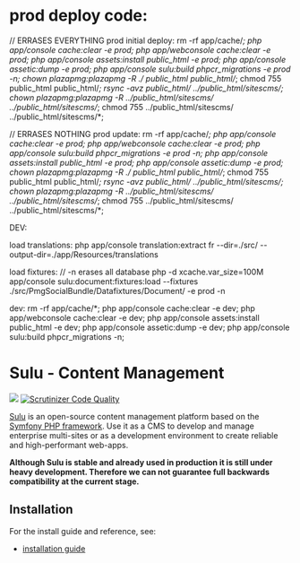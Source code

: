# prod deploy code:
// ERRASES EVERYTHING
prod initial deploy:
rm -rf app/cache/*;
php app/console cache:clear -e prod;
php app/webconsole cache:clear -e prod;
php app/console assets:install public_html -e prod;
php app/console assetic:dump -e prod;
php app/console sulu:build phpcr_migrations -e prod -n;
chown plazapmg:plazapmg -R  ./ public_html public_html/*;
chmod 755 public_html public_html/*;
rsync -avz public_html/ ../public_html/sitescms/;
chown plazapmg:plazapmg -R ../public_html/sitescms/ ../public_html/sitescms/*;
chmod 755 ../public_html/sitescms/ ../public_html/sitescms/*;

// ERRASES NOTHING
prod update:
rm -rf app/cache/*;
php app/console cache:clear -e prod;
php app/webconsole cache:clear -e prod;
php app/console sulu:build phpcr_migrations -e prod -n;
php app/console assets:install public_html -e prod;
php app/console assetic:dump -e prod;
chown plazapmg:plazapmg -R  ./ public_html public_html/*;
chmod 755 public_html public_html/*;
rsync -avz public_html/ ../public_html/sitescms/;
chown plazapmg:plazapmg -R ../public_html/sitescms/ ../public_html/sitescms/*;
chmod 755 ../public_html/sitescms/ ../public_html/sitescms/*;


DEV:

load translations:
php app/console translation:extract fr --dir=./src/ --output-dir=./app/Resources/translations

load fixtures: // -n erases all database
php -d xcache.var_size=100M app/console sulu:document:fixtures:load --fixtures  ./src/PmgSocialBundle/Datafixtures/Document/ -e prod -n

dev:
rm -rf app/cache/*;
php app/console cache:clear -e dev;
php app/webconsole cache:clear -e dev;
php app/console assets:install public_html -e dev;
php app/console assetic:dump -e dev;
php app/console sulu:build phpcr_migrations -n;



# Sulu - Content Management

[![](https://travis-ci.org/sulu/sulu-standard.svg?branch=master)](https://travis-ci.org/sulu/sulu-standard)
[![Scrutinizer Code Quality](https://scrutinizer-ci.com/g/sulu/sulu-standard/badges/quality-score.png?s=3039e48d6515ea846578ca06f3c5bd5442ad3c5b)](https://scrutinizer-ci.com/g/sulu/sulu-standard/)

[Sulu](http://sulu.io/) is an open-source content management platform based on the
[Symfony PHP framework](http://cmf.symfony.com/). Use it as a CMS to develop and
manage enterprise multi-sites or as a development environment to create reliable
and high-performant web-apps.

**Although Sulu is stable and already used in production it is still under
heavy development. Therefore we can not guarantee full backwards compatibility
at the current stage.**

## Installation

For the install guide and reference, see:

* [installation guide](http://docs.sulu.io/en/latest/book/getting-started/index.html)






